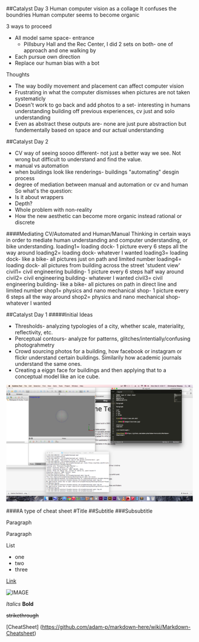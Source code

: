 ##Catalyst Day 3
Human computer vision as a collage
It confuses the boundries
Human computer seems to become organic

3 ways to proceed
* All model same space- entrance
	* Pillsbury Hall and the Rec Center, I did 2 sets on both- one of approach and one walking by
* Each pursue own direction
* Replace our human bias with a bot

Thoughts
* The way bodily movement and placement can affect computer vision
* Frustrating in what the computer dismisses when pictures are not taken systematicly
* Doesn't work to go back and add photos to a set- interesting in humans understanding building off previous experiences, cv just and solo understanding
* Even as abstract these outputs are- none are just pure abstraction but fundementally based on space and our actual understanding


##Catalyst Day 2
* CV way of seeing soooo different- not just a better way we see. Not wrong but difficult to understand and find the value. 
* manual vs automation
* when buildings look like renderings- buildings "automating" desgin process
* degree of mediation between manual and automation or cv and human
So what's the question:
* Is it about wrappers
* Depth? 
* Whole problem with non-reality
* How the new aesthetic can become more organic instead rational or discrete

####Mediating CV/Automated and Human/Manual
Thinking in certain ways in order to mediate human understanding and computer understanding, or bike understanding. 
loading1= loading dock- 1 picture every 6 steps all the way around
loading2= loading dock- whatever I wanted
loading3= loading dock- like a bike- all pictures just on path and limited number
loading4= loading dock- all pictures from building across the street 'student view'
civil1= civil engineering building- 1 picture every 6 steps half way around
civil2= civil engineering building- whatever I wanted
civil3= civil engineering building- like a bike- all pictures on path in direct line and limited number
shop1= physics and nano mechanical shop- 1 picture every 6 steps all the way around
shop2= physics and nano mechanical shop- whatever I wanted


##Catalyst Day 1
#####Initial Ideas
* Thresholds- analyzing typologies of a city, whether scale, materiality, reflectivity, etc.
* Perceptual contours- analyze for patterns, glitches/intentially/confusing photograhmetry
* Crowd sourcing photos for a building, how facebook or instagram or flickr understand certain buildings. Similarily how academic journals understand the same ones.
* Creating a eiggn face for buildings and then applying that to a conceptual model like an ice cube.

![IMAGE](images/screenshotofcoding.png)


####A type of cheat sheet
#Title
##Subtitle
###Subsubtitle

Paragraph

Paragraph

List
* one
* two
* three

[Link](https//:www.umn.edu)

![IMAGE](image/classroom.jpg)

*Italics*
**Bold**

~~strikethrough~~

[CheatSheet] (https://github.com/adam-p/markdown-here/wiki/Markdown-Cheatsheet)


